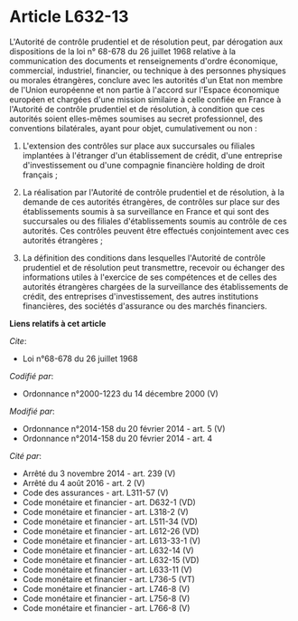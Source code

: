 # Article L632-13

L'Autorité de contrôle prudentiel et de résolution peut, par dérogation aux dispositions de la loi n° 68-678 du 26 juillet
1968 relative à la communication des documents et renseignements d'ordre économique, commercial, industriel, financier, ou
technique à des personnes physiques ou morales étrangères, conclure avec les autorités d'un Etat non membre de l'Union
européenne et non partie à l'accord sur l'Espace économique européen et chargées d'une mission similaire à celle confiée en
France à l'Autorité de contrôle prudentiel et de résolution, à condition que ces autorités soient elles-mêmes soumises au
secret professionnel, des conventions bilatérales, ayant pour objet, cumulativement ou non : 

1. L'extension des contrôles sur place aux succursales ou filiales implantées à l'étranger d'un établissement de crédit,
d'une entreprise d'investissement ou d'une compagnie financière holding de droit français ; 

2. La réalisation par l'Autorité de contrôle prudentiel et de résolution, à la demande de ces autorités étrangères, de
contrôles sur place sur des établissements soumis à sa surveillance en France et qui sont des succursales ou des filiales
d'établissements soumis au contrôle de ces autorités. Ces contrôles peuvent être effectués conjointement avec ces autorités
étrangères ; 

3. La définition des conditions dans lesquelles l'Autorité de contrôle prudentiel et de résolution peut transmettre, recevoir
ou échanger des informations utiles à l'exercice de ses compétences et de celles des autorités étrangères chargées de la
surveillance des établissements de crédit, des entreprises d'investissement, des autres institutions financières, des
sociétés d'assurance ou des marchés financiers.

**Liens relatifs à cet article**

_Cite_:

  - Loi n°68-678 du 26 juillet 1968

_Codifié par_:

  - Ordonnance n°2000-1223 du 14 décembre 2000 (V)

_Modifié par_:

  - Ordonnance n°2014-158 du 20 février 2014 - art. 5 (V)
  - Ordonnance n°2014-158 du 20 février 2014 - art. 4

_Cité par_:

  - Arrêté du 3 novembre 2014 - art. 239 (V)
  - Arrêté du 4 août 2016 - art. 2 (V)
  - Code des assurances - art. L311-57 (V)
  - Code monétaire et financier - art. D632-1 (VD)
  - Code monétaire et financier - art. L318-2 (V)
  - Code monétaire et financier - art. L511-34 (VD)
  - Code monétaire et financier - art. L612-26 (VD)
  - Code monétaire et financier - art. L613-33-1 (V)
  - Code monétaire et financier - art. L632-14 (V)
  - Code monétaire et financier - art. L632-15 (VD)
  - Code monétaire et financier - art. L633-11 (V)
  - Code monétaire et financier - art. L736-5 (VT)
  - Code monétaire et financier - art. L746-8 (V)
  - Code monétaire et financier - art. L756-8 (V)
  - Code monétaire et financier - art. L766-8 (V)
